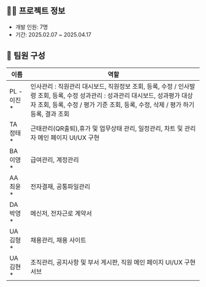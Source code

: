 ## 👨‍💻 프로젝트 정보
- 개발 인원: 7명
- 기간: 2025.02.07 ~ 2025.04.17

## 👥 팀원 구성
| 이름 | 역할 |
|------|------|
| PL -    이진* | 인사관리 : 직원관리 대시보드, 직원정보 조회, 등록, 수정 / 인사발령 조회, 등록, 수정  성과관리 : 성과관리 대시보드, 성과평가 대상자 조회, 등록, 수정 / 평가 기준 조회, 등록, 수정, 삭제 / 평가 하기 등록, 결과 조회  |
| TA    정태* | 근태관리(QR출퇴),휴가 및 업무상태 관리, 일정관리, 차트 및 관리자 메인 페이지 UI/UX 구현 |
| BA    이영* | 급여관리, 계정관리 |
| AA    최윤* | 전자결재, 공통파일관리 |
| DA    박영* | 메신저, 전자근로 계약서 |
| UA    김형* | 채용관리, 채용 사이트 |
| UA    김현* | 조직관리, 공지사항 및 부서 게시판, 직원 메인 페이지 UI/UX 구현 서브|
